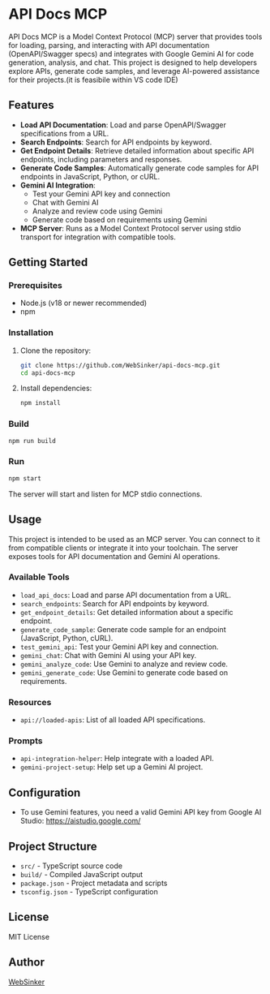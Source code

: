 # API Docs MCP

API Docs MCP is a Model Context Protocol (MCP) server that provides tools for loading, parsing, and interacting with API documentation (OpenAPI/Swagger specs) and integrates with Google Gemini AI for code generation, analysis, and chat. This project is designed to help developers explore APIs, generate code samples, and leverage AI-powered assistance for their projects.(it is feasibile within VS code IDE)

## Features

- **Load API Documentation**: Load and parse OpenAPI/Swagger specifications from a URL.
- **Search Endpoints**: Search for API endpoints by keyword.
- **Get Endpoint Details**: Retrieve detailed information about specific API endpoints, including parameters and responses.
- **Generate Code Samples**: Automatically generate code samples for API endpoints in JavaScript, Python, or cURL.
- **Gemini AI Integration**:
  - Test your Gemini API key and connection
  - Chat with Gemini AI
  - Analyze and review code using Gemini
  - Generate code based on requirements using Gemini
- **MCP Server**: Runs as a Model Context Protocol server using stdio transport for integration with compatible tools.

## Getting Started

### Prerequisites
- Node.js (v18 or newer recommended)
- npm

### Installation

1. Clone the repository:
   ```sh
   git clone https://github.com/WebSinker/api-docs-mcp.git
   cd api-docs-mcp
   ```
2. Install dependencies:
   ```sh
   npm install
   ```

### Build

```sh
npm run build
```

### Run

```sh
npm start
```

The server will start and listen for MCP stdio connections.

## Usage

This project is intended to be used as an MCP server. You can connect to it from compatible clients or integrate it into your toolchain. The server exposes tools for API documentation and Gemini AI operations.

### Available Tools

- `load_api_docs`: Load and parse API documentation from a URL.
- `search_endpoints`: Search for API endpoints by keyword.
- `get_endpoint_details`: Get detailed information about a specific endpoint.
- `generate_code_sample`: Generate code sample for an endpoint (JavaScript, Python, cURL).
- `test_gemini_api`: Test your Gemini API key and connection.
- `gemini_chat`: Chat with Gemini AI using your API key.
- `gemini_analyze_code`: Use Gemini to analyze and review code.
- `gemini_generate_code`: Use Gemini to generate code based on requirements.

### Resources

- `api://loaded-apis`: List of all loaded API specifications.

### Prompts

- `api-integration-helper`: Help integrate with a loaded API.
- `gemini-project-setup`: Help set up a Gemini AI project.

## Configuration

- To use Gemini features, you need a valid Gemini API key from Google AI Studio: https://aistudio.google.com/

## Project Structure

- `src/` - TypeScript source code
- `build/` - Compiled JavaScript output
- `package.json` - Project metadata and scripts
- `tsconfig.json` - TypeScript configuration

## License

MIT License

## Author

[WebSinker](https://github.com/WebSinker)
